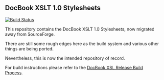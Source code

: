 ## DocBook XSLT 1.0 Stylesheets

[![Build Status](https://travis-ci.org/stefanseefeld/docbook-xsl.svg)](https://travis-ci.org/stefanseefeld/docbook-xsl)

This repository contains the DocBook XSLT 1.0 Stylesheets, now
migrated away from SourceForge.

There are still some rough edges here as the build system and various
other things are being ported.

Nevertheless, this is now the intended repository of record.

For build instructions please refer to the [DocBook XSL Release Build Process](building.md).